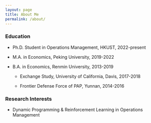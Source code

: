 ```yaml
---
layout: page
title: About Me
permalink: /about/
---
```


### Education

  * Ph.D. Student in Operations Management, HKUST, 2022-present

  * M.A. in Economics, Peking University, 2019-2022

  * B.A. in Economics, Renmin University, 2013-2019

    * Exchange Study, University of California, Davis, 2017-2018

    * Frontier Defense Force of PAP, Yunnan, 2014-2016

### Research Interests

  * Dynamic Programming & Reinforcement Learning in Operations Management
